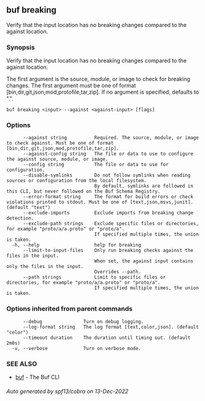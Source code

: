 ## buf breaking

Verify that the input location has no breaking changes compared to the against location.

### Synopsis

Verify that the input location has no breaking changes compared to the against location.

The first argument is the source, module, or image to check for breaking changes.
The first argument must be one of format [bin,dir,git,json,mod,protofile,tar,zip].
If no argument is specified, defaults to ".".

```
buf breaking <input> --against <against-input> [flags]
```

### Options

```
      --against string          Required. The source, module, or image to check against. Must be one of format [bin,dir,git,json,mod,protofile,tar,zip].
      --against-config string   The file or data to use to configure the against source, module, or image.
      --config string           The file or data to use for configuration.
      --disable-symlinks        Do not follow symlinks when reading sources or configuration from the local filesystem.
                                By default, symlinks are followed in this CLI, but never followed on the Buf Schema Registry.
      --error-format string     The format for build errors or check violations printed to stdout. Must be one of [text,json,msvs,junit]. (default "text")
      --exclude-imports         Exclude imports from breaking change detection.
      --exclude-path strings    Exclude specific files or directories, for example "proto/a/a.proto" or "proto/a".
                                If specified multiple times, the union is taken.
  -h, --help                    help for breaking
      --limit-to-input-files    Only run breaking checks against the files in the input.
                                When set, the against input contains only the files in the input.
                                Overrides --path.
      --path strings            Limit to specific files or directories, for example "proto/a/a.proto" or "proto/a".
                                If specified multiple times, the union is taken.
```

### Options inherited from parent commands

```
      --debug               Turn on debug logging.
      --log-format string   The log format [text,color,json]. (default "color")
      --timeout duration    The duration until timing out. (default 2m0s)
  -v, --verbose             Turn on verbose mode.
```

### SEE ALSO

* [buf](buf.md)	 - The Buf CLI

###### Auto generated by spf13/cobra on 13-Dec-2022

